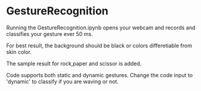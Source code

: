 # GestureRecognition

Running the GestureRecognition.ipynb opens your webcam and records and classifies your gesture ever 50 ms. 

For best result, the background should be black or colors differetiable from skin color. 

The sample result for rock,paper and scissor is added.

Code supports both static and dynamic gestures. Change the code input to 'dynamic' to classify if you are waving or not.
